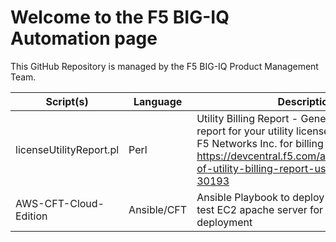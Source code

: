 # Welcome to the F5 BIG-IQ Automation page

This GitHub Repository is managed by the F5 BIG-IQ Product Management Team.

Script(s) | Language | Description
------------ | ------------- | -------------
licenseUtilityReport.pl | Perl | Utility Billing Report - Generate a usage report for your utility license(s) and provide to F5 Networks Inc. for billing purposes. https://devcentral.f5.com/articles/generation-of-utility-billing-report-using-big-iqs-api-30193
AWS-CFT-Cloud-Edition | Ansible/CFT | Ansible Playbook to deploy VPC/ELB/VPN and test EC2 apache server for Cloud Edition fast deployment
